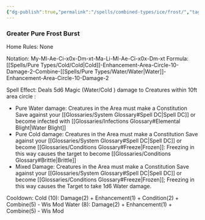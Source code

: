 ```yaml
---
{"dg-publish":true,"permalink":"/spells/combined-types/ice/frost/","tags":["Spell/Damage","Spell/Cold","Spell/Water"]}
---
```


### Greater Pure Frost Burst
Home Rules: None

Notation: My-Ml-Ae-Ci-x0x-Dm-xt-Ma-Li-Ml-Ae-Ci-x0x-Dm-xt
Formula: [[Spells/Pure Types/Cold/Cold\|Cold]]-Enhancement-Area-Circle-10-Damage-2-Combine-[[Spells/Pure Types/Water/Water\|Water]]-Enhancement-Area-Circle-10-Damage-2

Spell Effect: 
Deals 5d6 Magic (Water/Cold ) damage to Creatures within 10ft area circle : 
- Pure Water damage: Creatures in the Area must make a Constitution Save against your [[Glossaries/System Glossary#Spell DC\|Spell DC]] or become infected with [[Glossaries/Infections Glossary#Elemental Blight\|Water Blight]]
- Pure Cold damage: Creatures in the Area must make a Constitution Save against your [[Glossaries/System Glossary#Spell DC\|Spell DC]] or become [[Glossaries/Conditions Glossary#Freeze\|Frozen]]: Freezing in this way causes the target to become [[Glossaries/Conditions Glossary#Brittle\|Brittle]] 
- Mixed Damage: Creatures in the Area must make a Constitution Save against your [[Glossaries/System Glossary#Spell DC\|Spell DC]] or become [[Glossaries/Conditions Glossary#Freeze\|Frozen]]; Freezing in this way causes the Target to take 1d6 Water damage.

Cooldown:
Cold (10): Damage(2) + Enhancement(1) + Condition(2) + Combine(5)  - Wis Mod
Water (8): Damage(2) + Enhancement(1) + Combine(5)  - Wis Mod